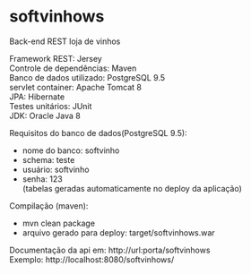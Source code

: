 # softvinhows
Back-end REST loja de vinhos <br>

Framework REST: Jersey <br>
Controle de dependências: Maven <br>
Banco de dados utilizado: PostgreSQL 9.5 <br>
servlet container: Apache Tomcat 8 <br>
JPA: Hibernate <br>
Testes unitários: JUnit <br>
JDK: Oracle Java 8 <br>

Requisitos do banco de dados(PostgreSQL 9.5): 
  - nome do banco: softvinho
  - schema: teste
  - usuário: softvinho
  - senha: 123<br>
  (tabelas geradas automaticamente no deploy da aplicação)
  
Compilação (maven): 
  - mvn clean package
  - arquivo gerado para deploy: target/softvinhows.war
  
Documentação da api em: http://url:porta/softvinhows<br>
Exemplo: http://localhost:8080/softvinhows/<br>
